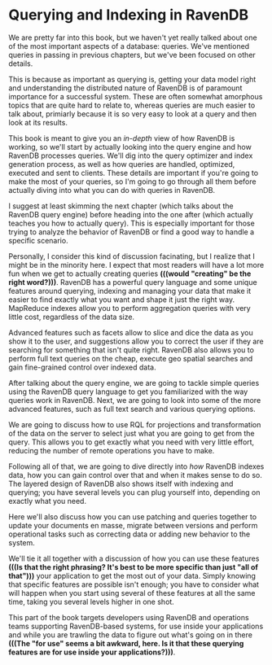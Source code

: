 
# Querying and Indexing in RavenDB

[Querying and Indexing]: #indexing

We are pretty far into this book, but we haven't yet really talked about one of the most important aspects of a 
database: queries. We've mentioned queries in passing in previous chapters, but we've been focused on other details. 

This is because as important as querying is, getting your data model right and understanding the distributed nature of RavenDB
is of paramount importance for a successful system. These are often somewhat amorphous topics that are quite hard to relate to, whereas 
queries are much easier to talk about, primiarly because it is so very easy to look at a query and then look at its results.

This book is meant to give you an _in-depth_ view of how RavenDB is working, so we'll start by actually looking into the query
engine and how RavenDB processes queries. We'll dig into the query optimizer and index generation process, as well as how queries are handled,
optimized, executed and sent to clients. These details are important if you're going to make the most of your queries, so I'm going to go through all them before actually diving into what you can do with 
queries in RavenDB.

I suggest at least skimming the next chapter (which talks about the RavenDB query engine) before heading into the one after (which
actually teaches you how to actually query). This is especially important for those trying to analyze the behavior of RavenDB or find a good way to handle a specific scenario.

Personally, I consider this kind of discussion facinating, but I realize that I might be in the minority here. I expect that most readers will have a lot more fun when we get to actually creating queries **(((would "creating" be the right word?)))**. RavenDB has a powerful query language and some unique features
around querying, indexing and managing your data that make it easier to find exactly what you want and shape it just the right
way. MapReduce indexes allow you to perform aggregation queries with very little cost, regardless of the data size. 

Advanced features such as facets allow to slice and dice the data as you show it to the user, and suggestions allow you to correct the user
if they are searching for something that isn't quite right.
RavenDB also allows you to perform full text queries on the cheap, execute geo spatial searches and gain fine-grained control over indexed
data.

After talking about the query engine, we are going to tackle simple queries using the RavenDB query language to get you
familiarized with the way queries work in RavenDB. Next, we are going to look into some of the more advanced features, such as full
text search and various querying options.

We are going to discuss how to use RQL for projections and transformation of the data on the server to select just what you 
are going to get from the query. This allows you to get exactly what you need with very little effort, reducing the number of remote 
operations you have to make. 

Following all of that, we are going to dive directly into _how_ RavenDB indexes data, how you can gain control over that and when
it makes sense to do so. The layered design of RavenDB also shows itself with indexing and querying; you have several 
levels you can plug yourself into, depending on exactly what you need.

Here we'll also discuss how you can use patching and queries together to update your documents en masse, migrate between versions and 
perform operational tasks such as correcting data or adding new behavior to the system. 

We'll tie it all together with a discussion of how you can use these features **(((Is that the right phrasing? It's best to be more specific than just "all of that")))** your application to get the most out of your data. Simply knowing that specific features are possible isn't enough; you have to consider what will happen when you start using several of these features
at all the same time, taking you several levels higher in one shot.

This part of the book targets developers using RavenDB and operations teams supporting RavenDB-based systems, for use inside your 
applications and while you are trawling the data to figure out what's going on in there **(((The "for use" seems a bit awkward, here. Is it that these querying features are for use inside your applications?)))**.
